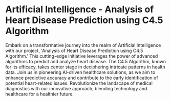 # Artificial Intelligence - Analysis of Heart Disease Prediction using C4.5 Algorithm

Embark on a transformative journey into the realm of Artificial Intelligence with our project, 'Analysis of Heart Disease Prediction using C4.5 Algorithm.' This cutting-edge initiative leverages the power of advanced algorithms to predict and analyze heart disease. The C4.5 Algorithm, known for its efficacy, takes center stage in deciphering intricate patterns in health data. Join us in pioneering AI-driven healthcare solutions, as we aim to enhance predictive accuracy and contribute to the early identification of potential heart-related issues. Revolutionize the landscape of medical diagnostics with our innovative approach, blending technology and healthcare for a healthier future.

